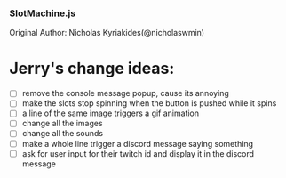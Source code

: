### SlotMachine.js
Original Author: Nicholas Kyriakides(@nicholaswmin)

[Demo]:http://nicholaswmin.github.io/slotMachine
[Paper.js]:http://paperjs.org
[jQuery]:http://jquery.com


# Jerry's change ideas: 
- [ ] remove the console message popup, cause its annoying
- [ ] make the slots stop spinning when the button is pushed while it spins
- [ ] a line of the same image triggers a gif animation
- [ ] change all the images
- [ ] change all the sounds
- [ ] make a whole line trigger a discord message saying something
- [ ] ask for user input for their twitch id and display it in the discord message
